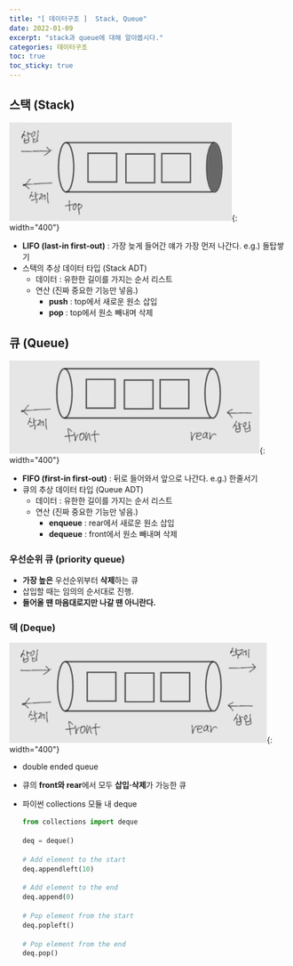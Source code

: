 ```yaml
---
title: "[ 데이터구조 ]  Stack, Queue"
date: 2022-01-09
excerpt: "stack과 queue에 대해 알아봅시다."
categories: 데이터구조
toc: true
toc_sticky: true
---
```


## 스택 (Stack)
![1.jpg](/assets/images/posts/data_structure/stack&queue/1.jpg){: width="400"}


- **LIFO (last-in first-out)** : 가장 늦게 들어간 얘가 가장 먼저 나간다. e.g.) 돌탑쌓기
- 스택의 추상 데이터 타입 (Stack ADT)
    - 데이터 : 유한한 길이를 가지는 순서 리스트
    - 연산 (진짜 중요한 기능만 넣음.)
        - **push** : top에서 새로운 원소 삽입
        - **pop** : top에서 원소 빼내며 삭제


## 큐 (Queue)
![2.jpg](/assets/images/posts/data_structure/stack&queue/2.jpg){: width="400"}


- **FIFO (first-in first-out)** : 뒤로 들어와서 앞으로 나간다. e.g.) 한줄서기
- 큐의 추상 데이터 타입 (Queue ADT)
    - 데이터 : 유한한 길이를 가지는 순서 리스트
    - 연산 (진짜 중요한 기능만 넣음.)
        - **enqueue** : rear에서 새로운 원소 삽입
        - **dequeue** : front에서 원소 빼내며 삭제

### 우선순위 큐 (priority queue)

- **가장 높은** 우선순위부터 **삭제**하는 큐
- 삽입할 때는 임의의 순서대로 진행.
- **들어올 땐 마음대로지만 나갈 땐 아니란다.**

### 덱 (Deque)
![3.jpg](/assets/images/posts/data_structure/stack&queue/3.jpg){: width="400"}

- double ended queue
- 큐의 **front와 rear**에서 모두 **삽입·삭제**가 가능한 큐
- 파이썬 collections 모듈 내 deque
    
    ```python
    from collections import deque
    
    deq = deque()
    
    # Add element to the start
    deq.appendleft(10)
    
    # Add element to the end
    deq.append(0)
    
    # Pop element from the start
    deq.popleft()
    
    # Pop element from the end
    deq.pop()
    ```